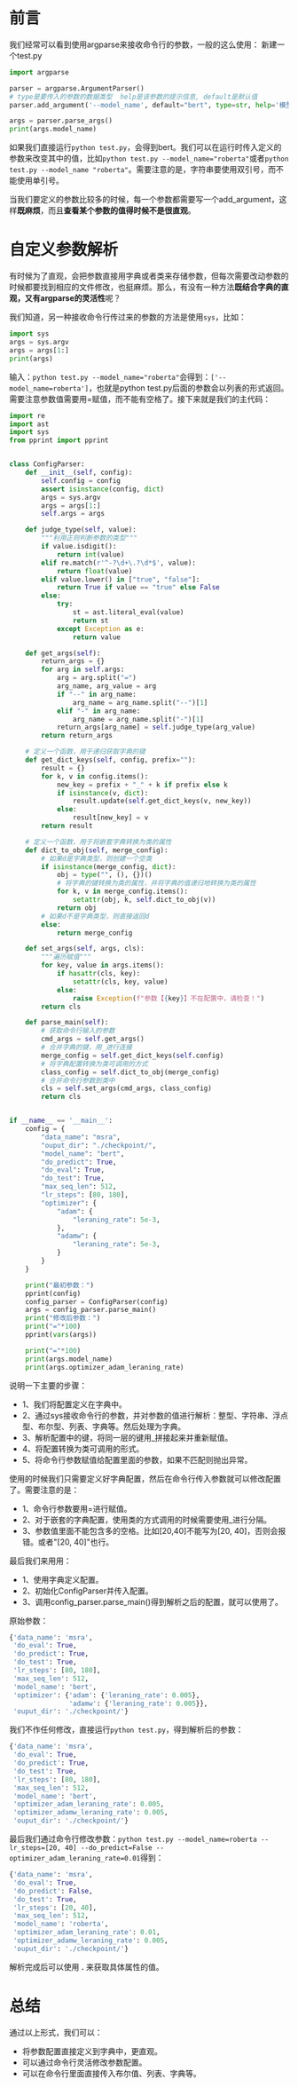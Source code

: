 # 前言
我们经常可以看到使用argparse来接收命令行的参数，一般的这么使用：
新建一个test.py
```python
import argparse

parser = argparse.ArgumentParser()
# type是要传入的参数的数据类型  help是该参数的提示信息, default是默认值
parser.add_argument('--model_name', default="bert", type=str, help='模型名称')

args = parser.parse_args()
print(args.model_name)
```
如果我们直接运行`python test.py`，会得到bert。我们可以在运行时传入定义的参数来改变其中的值，比如`python test.py --model_name="roberta"`或者`python test.py --model_name "roberta"`。需要注意的是，字符串要使用双引号，而不能使用单引号。

当我们要定义的参数比较多的时候，每一个参数都需要写一个add_argument，这样**既麻烦**，而且**查看某个参数的值得时候不是很直观**。

# 自定义参数解析
有时候为了直观，会把参数直接用字典或者类来存储参数，但每次需要改动参数的时候都要找到相应的文件修改，也挺麻烦。那么，有没有一种方法**既结合字典的直观，又有argparse的灵活性**呢？

我们知道，另一种接收命令行传过来的参数的方法是使用`sys`，比如：
```python
import sys
args = sys.argv
args = args[1:]
print(args)
```
输入：`python test.py --model_name="roberta"`会得到：`['--model_name=roberta']`，也就是python test.py后面的参数会以列表的形式返回。需要注意参数值需要用=赋值，而不能有空格了。接下来就是我们的主代码：
```python
import re
import ast
import sys
from pprint import pprint


class ConfigParser:
    def __init__(self, config):
        self.config = config
        assert isinstance(config, dict)
        args = sys.argv
        args = args[1:]
        self.args = args

    def judge_type(self, value):
        """利用正则判断参数的类型"""
        if value.isdigit():
            return int(value)
        elif re.match(r'^-?\d+\.?\d*$', value):
            return float(value)
        elif value.lower() in ["true", "false"]:
            return True if value == "true" else False
        else:
            try:
                st = ast.literal_eval(value)
                return st
            except Exception as e:
                return value

    def get_args(self):
        return_args = {}
        for arg in self.args:
            arg = arg.split("=")
            arg_name, arg_value = arg
            if "--" in arg_name:
                arg_name = arg_name.split("--")[1]
            elif "-" in arg_name:
                arg_name = arg_name.split("-")[1]
            return_args[arg_name] = self.judge_type(arg_value)
        return return_args

    # 定义一个函数，用于递归获取字典的键
    def get_dict_keys(self, config, prefix=""):
        result = {}
        for k, v in config.items():
            new_key = prefix + "_" + k if prefix else k
            if isinstance(v, dict):
                result.update(self.get_dict_keys(v, new_key))
            else:
                result[new_key] = v
        return result

    # 定义一个函数，用于将嵌套字典转换为类的属性
    def dict_to_obj(self, merge_config):
        # 如果d是字典类型，则创建一个空类
        if isinstance(merge_config, dict):
            obj = type("", (), {})()
            # 将字典的键转换为类的属性，并将字典的值递归地转换为类的属性
            for k, v in merge_config.items():
                setattr(obj, k, self.dict_to_obj(v))
            return obj
        # 如果d不是字典类型，则直接返回d
        else:
            return merge_config

    def set_args(self, args, cls):
        """遍历赋值"""
        for key, value in args.items():
            if hasattr(cls, key):
                setattr(cls, key, value)
            else:
                raise Exception(f"参数【{key}】不在配置中，请检查！")
        return cls

    def parse_main(self):
        # 获取命令行输入的参数
        cmd_args = self.get_args()
        # 合并字典的键，用_进行连接
        merge_config = self.get_dict_keys(self.config)
        # 将字典配置转换为类可调用的方式
        class_config = self.dict_to_obj(merge_config)
        # 合并命令行参数到类中
        cls = self.set_args(cmd_args, class_config)
        return cls


if __name__ == '__main__':
    config = {
        "data_name": "msra",
        "ouput_dir": "./checkpoint/",
        "model_name": "bert",
        "do_predict": True,
        "do_eval": True,
        "do_test": True,
        "max_seq_len": 512,
        "lr_steps": [80, 180],
        "optimizer": {
            "adam": {
                "leraning_rate": 5e-3,
            },
            "adamw": {
                "leraning_rate": 5e-3,
            }
        }
    }

    print("最初参数：")
    pprint(config)
    config_parser = ConfigParser(config)
    args = config_parser.parse_main()
    print("修改后参数：")
    print("="*100)
    pprint(vars(args))

    print("="*100)
    print(args.model_name)
    print(args.optimizer_adam_leraning_rate)
```
说明一下主要的步骤：
- 1、我们将配置定义在字典中。
- 2、通过sys接收命令行的参数，并对参数的值进行解析：整型、字符串、浮点型、布尔型、列表、字典等。然后处理为字典。
- 3、解析配置中的键，将同一层的键用_拼接起来并重新赋值。
- 4、将配置转换为类可调用的形式。
- 5、将命令行参数赋值给配置里面的参数，如果不匹配则抛出异常。

使用的时候我们只需要定义好字典配置，然后在命令行传入参数就可以修改配置了。需要注意的是：
- 1、命令行参数要用=进行赋值。
- 2、对于嵌套的字典配置，使用类的方式调用的时候需要使用_进行分隔。
- 3、参数值里面不能包含多的空格。比如[20,40]不能写为[20, 40]，否则会报错。或者"[20, 40]"也行。

最后我们来用用：
- 1、使用字典定义配置。
- 2、初始化ConfigParser并传入配置。
- 3、调用config_parser.parse_main()得到解析之后的配置，就可以使用了。

原始参数：
```python
{'data_name': 'msra',
 'do_eval': True,
 'do_predict': True,
 'do_test': True,
 'lr_steps': [80, 180],
 'max_seq_len': 512,
 'model_name': 'bert',
 'optimizer': {'adam': {'leraning_rate': 0.005},
               'adamw': {'leraning_rate': 0.005}},
 'ouput_dir': './checkpoint/'}
```
我们不作任何修改，直接运行`python test.py`，得到解析后的参数：
```python
{'data_name': 'msra',
 'do_eval': True,
 'do_predict': True,
 'do_test': True,
 'lr_steps': [80, 180],
 'max_seq_len': 512,
 'model_name': 'bert',
 'optimizer_adam_leraning_rate': 0.005,
 'optimizer_adamw_leraning_rate': 0.005,
 'ouput_dir': './checkpoint/'}
```
最后我们通过命令行修改参数：`python test.py --model_name=roberta --lr_steps=[20, 40] --do_predict=False --optimizer_adam_leraning_rate=0.01`得到：
```python
{'data_name': 'msra',
 'do_eval': True,
 'do_predict': False,
 'do_test': True,
 'lr_steps': [20, 40],
 'max_seq_len': 512,
 'model_name': 'roberta',
 'optimizer_adam_leraning_rate': 0.01,
 'optimizer_adamw_leraning_rate': 0.005,
 'ouput_dir': './checkpoint/'}
```
解析完成后可以使用 **.** 来获取具体属性的值。
# 总结
通过以上形式，我们可以：
- 将参数配置直接定义到字典中，更直观。
- 可以通过命令行灵活修改参数配置。
- 可以在命令行里面直接传入布尔值、列表、字典等。
